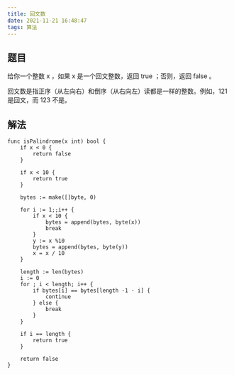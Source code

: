 ```yaml
---
title: 回文数
date: 2021-11-21 16:48:47
tags: 算法
---
```


## 题目
给你一个整数 x ，如果 x 是一个回文整数，返回 true ；否则，返回 false 。

回文数是指正序（从左向右）和倒序（从右向左）读都是一样的整数。例如，121 是回文，而 123 不是。

<!--more-->

## 解法

```
func isPalindrome(x int) bool {
    if x < 0 {
		return false
	}

	if x < 10 {
		return true
	}

	bytes := make([]byte, 0)

	for i := 1;;i++ {
		if x < 10 {
			bytes = append(bytes, byte(x))
			break
		}
		y := x %10
		bytes = append(bytes, byte(y))
		x = x / 10
	}

	length := len(bytes)
	i := 0
	for ; i < length; i++ {
		if bytes[i] == bytes[length -1 - i] {
			continue
		} else {
			break
		}
	}

	if i == length {
		return true
	}

	return false
}

```